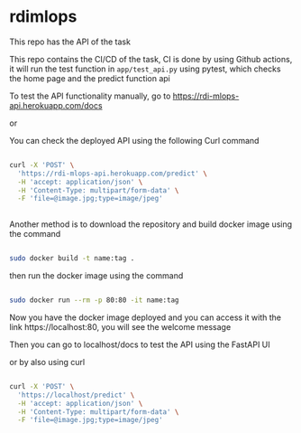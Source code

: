 # rdimlops

This repo has the API of the task

This repo contains the CI/CD of the task, CI is done by using Github actions, it will run the test function in `app/test_api.py` using pytest, which checks the home page and the predict function api

To test the API functionality manually, go to https://rdi-mlops-api.herokuapp.com/docs

or 

You can check the deployed API using the following Curl command

```bash

curl -X 'POST' \
  'https://rdi-mlops-api.herokuapp.com/predict' \
  -H 'accept: application/json' \
  -H 'Content-Type: multipart/form-data' \
  -F 'file=@image.jpg;type=image/jpeg'
  
```


Another method is to download the repository and build docker image using the command

```bash

sudo docker build -t name:tag .

```

then run the docker image using the command

```bash

sudo docker run --rm -p 80:80 -it name:tag

```

Now you have the docker image deployed and you can access it with the link https://localhost:80, you will see the welcome message

Then you can go to localhost/docs to test the API using the FastAPI UI

or by also using curl


```bash

curl -X 'POST' \
  'https://localhost/predict' \
  -H 'accept: application/json' \
  -H 'Content-Type: multipart/form-data' \
  -F 'file=@image.jpg;type=image/jpeg'
  
```
